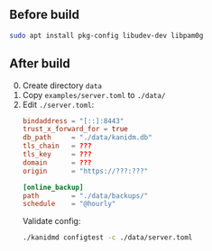 ## Before build
```sh
sudo apt install pkg-config libudev-dev libpam0g
```

## After build
0.  Create directory `data`
0.  Copy `examples/server.toml` to `./data/`
0.  Edit `./server.toml`:
    ```toml
    bindaddress = "[::]:8443"
    trust_x_forward_for = true
    db_path     = "./data/kanidm.db"
    tls_chain   = ???
    tls_key     = ???
    domain      = ???
    origin      = "https://???:???"

    [online_backup]
    path        = "./data/backups/"
    schedule    = "@hourly"
    ```
    Validate config:
    ```sh
    ./kanidmd configtest -c ./data/server.toml
    ```